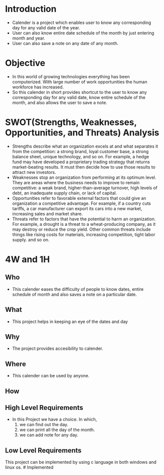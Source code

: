 # Introduction
* Calender is a project which enables user to know any corresponding day for any valid date of the year.
* User can also know entire date schedule of the month by just entering month and year.
* User can also save a note on any date of any month.

# Objective
* In this world of growing technologies everything has been computerized. With large number of work opportunities the human workforce has increased.
* So this calender in short provides shortcut to the user to know any corresponding day for any valid date, know entire schedule of the month, and also allows the user to save a note.
 
 # SWOT(Strengths, Weaknesses, Opportunities, and Threats) Analysis
   * Strengths describe what an organization excels at and what separates it from the competition: a strong brand, loyal customer base, a strong balance sheet, unique technology, and so on. For example, a hedge fund may have developed a proprietary trading strategy that returns market-beating results. It must then decide how to use those results to attract new investors.
   * Weaknesses stop an organization from performing at its optimum level. They are areas where the business needs to improve to remain competitive: a weak brand, higher-than-average turnover, high levels of debt, an inadequate supply chain, or lack of capital.
   * Opportunities refer to favorable external factors that could give an organization a competitive advantage. For example, if a country cuts tariffs, a car manufacturer can export its cars into a new market, increasing sales and market share.
   * Threats refer to factors that have the potential to harm an organization. For example, a drought is a threat to a wheat-producing company, as it may destroy or reduce the crop yield. Other common threats include things like rising costs for materials, increasing competition, tight labor supply. and so on.
  # 4W and 1H
  ## Who
  * This calender eases the difficulty of people to know dates, entire schedule of month and also saves a note on a particular date.
  ## What
  * This project helps in keeping an eye of the dates and day
  ## Why
  * The project provides accesibility to calender.
  ## Where
  * This calender can be used by anyone.
  ## How
  ## High Level Requirements
  * In this Project we have a choice. In which,
    1. we can find out the day.
    2. we can print all the day of the month.
    3. we can add note for any day.
  ## Low Level Requirements
  This project can be implemented by using c language in both windows and linux os. # Implemented

